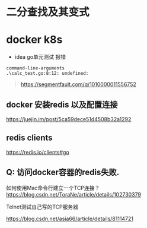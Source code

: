 # 二分查找及其变式 

# docker k8s


* idea go单元测试 报错

```
command-line-arguments
.\calc_test.go:8:12: undefined:
```
> https://segmentfault.com/q/1010000011556752


## docker 安装redis 以及配置连接
https://juejin.im/post/5ca59dece51d4508b32a1292


## redis clients

https://redis.io/clients#go

## Q: 访问docker容器的redis失败.

如何使用Mac命令行建立一个TCP连接？
https://blog.csdn.net/ToraNe/article/details/102730379

Telnet测试自己写的TCP服务器

https://blog.csdn.net/asia66/article/details/81114721
